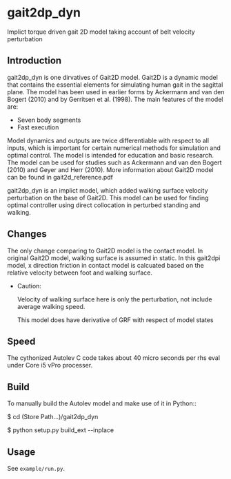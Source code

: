 # gait2dp_dyn
Implict torque driven gait 2D model taking account of belt velocity perturbation

Introduction
------------

gait2dp_dyn is one dirvatives of Gait2D model. Gait2D is a dynamic model that 
contains the essential elements for simulating human gait in the sagittal 
plane. The model has been used in earlier forms by Ackermann and van den 
Bogert (2010) and by Gerritsen et al. (1998). The main features of the 
model are:

- Seven body segments
- Fast execution

Model dynamics and outputs are twice differentiable with respect to all inputs,
which is important for certain numerical methods for simulation and optimal
control. The model is intended for education and basic research. The model can
be used for studies such as Ackermann and van den Bogert (2010) and Geyer and
Herr (2010). More information about Gait2D model can be found in gait2d_reference.pdf

gait2dp_dyn is an implict model, which added walking surface velocity perturbation
on the base of Gait2D. This model can be used for finding optimal controller using direct collocation 
in perturbed standing and walking.

Changes
-------
The only change comparing to Gait2D model is the contact model. In original Gait2D model, walking surface
is assumed in static. In this gait2dpi model, x direction friction in contact model is calcuated based on the 
relative velocity between foot and walking surface.

- Caution:

    Velocity of walking surface here is only the perturbation, not include average walking speed.
    
    This model does have derivative of GRF with respect of model states

Speed
-----

The cythonized Autolev C code takes about 40 micro seconds per rhs eval under Core i5 
vPro processer.

Build
-----

To manually build the Autolev model and make use of it in Python::

   $ cd (Store Path...)/gait2dp_dyn
   
   $ python setup.py build_ext --inplace

Usage
-----

See ``example/run.py``.
